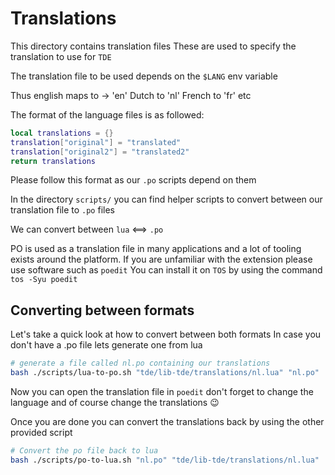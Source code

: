 # Translations

This directory contains translation files
These are used to specify the translation to use for `TDE`

The translation file to be used depends on the `$LANG` env variable

Thus english maps to -> 'en'
Dutch to 'nl'
French to 'fr'
etc

The format of the language files is as followed:

```lua
local translations = {}
translation["original"] = "translated"
translation["original2"] = "translated2"
return translations
```

Please follow this format as our `.po` scripts depend on them

In the directory `scripts/` you can find helper scripts to convert between our translation file to `.po` files

We can convert between `lua` <==> `.po`

PO is used as a translation file in many applications and a lot of tooling exists around the platform.
If you are unfamiliar with the extension please use software such as `poedit`
You can install it on `TOS` by using the command `tos -Syu poedit`

## Converting between formats

Let's take a quick look at how to convert between both formats
In case you don't have a .po file lets generate one from lua

```bash
# generate a file called nl.po containing our translations
bash ./scripts/lua-to-po.sh "tde/lib-tde/translations/nl.lua" "nl.po"
```

Now you can open the translation file in `poedit` don't forget to change the language and of course change the translations 😉

Once you are done you can convert the translations back by using the other provided script

```bash
# Convert the po file back to lua
bash ./scripts/po-to-lua.sh "nl.po" "tde/lib-tde/translations/nl.lua"
```
